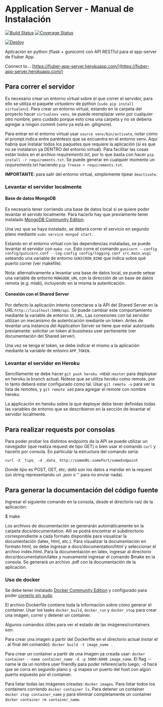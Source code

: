 # Application Server - Manual de Instalación

[![Build Status](https://travis-ci.org/fi-ubers/app-server.svg?branch=master)](https://travis-ci.org/fi-ubers/app-server)
[![Coverage Status](https://coveralls.io/repos/github/fi-ubers/app-server/badge.svg?branch=master)](https://coveralls.io/github/fi-ubers/app-server?branch=master)

[![Deploy](https://www.herokucdn.com/deploy/button.svg)](https://heroku.com/deploy)

Aplicación en python (flask + gunicorn) con API RESTful para el app-server de Fiuber App.

Connect to... [https://fiuber-app-server.herokuapp.com/](https://fiuber-app-server.herokuapp.com/)

## Para correr el servidor

Es necesario crear un entorno virtual sobre el que correr el servidor, para ello se utiliza el paquete _virtualenv_ de python (`sudo pip install virtualenv`). Para crear un entorno virtual, estando en la carpeta del proyecto hacer `virtualenv venv`, se puede reemplazar _venv_ por cualquier otro nombre, pero cuidado porque esto crea una carpeta y no se debería agregar a ningún commit (_venv_ ya está en .gitignore).

Para entrar en el entorno virtual usar `source venv/bin/activate`, notar cómo el prompt indica entre paréntesis que se encuentra en el entorno venv. Aquí habría que instalar todos los paquetes que requiere la aplicación (si es que no se instalaron ya DENTRO del entorno virtual). Para facilitar las cosas están todos en el archivo _requirements.txt_, por lo que basta con hacer `pip install -r requirements.txt`. Se puede generar en cualquier momento un _requirements.txt_ haciendo `pip freeze > requirements.txt`.

**IMPORTANTE**: para salir del entorno virtual, simplemente tipear `deactivate`.

### Levantar el servidor localmente

#### Base de datos MongoDB

Es necesario tener corriendo una base de datos local si se quiere poder levantar el servido localmente. Para hacerlo hay que previamente tener instalado [MongoDB Community Edition](https://docs.mongodb.com/tutorials/install-mongodb-on-ubuntu/).

Una vez que se haya instalado, se deberá correr el servicio en segundo plano mediante `sudo service mongod start`.

Estando en el entorno virtual con las dependencias instaladas, se puede levantar el servidor con `make run`. Esto corre el comando `gunicorn --config config/gunicorn.conf --log-config config/logging.conf src.main.wsgi` seteando una variable de entorno `GUNICRON_BIND` que indica sobre qué puerto correr (ver makefile).

Nota: alternativamente a levantar una base de datos local, se puede setear una variable de entorno `MONGODB_URL` con la dirección de un base de datos remota (e.g. mlab), incluyendo en la misma la autenticación.

#### Conexión con el Shared Server

Por defecto la aplicación intenta conectarse a la API del Shared Server en la URL `http://localhost:5000/api`. Se puede cambiar este comportamiento mediante la variable de entorno `SS_URL`. Las conexiones con tal servidor utilizan un mecanismo de autenticación mediante un token. Antes de levantar una instancia del Application Server se tiene que estar autorizado previamente: solicitar un token al bussiness user pertienente (ver documentación del Shared server).

Una vez se tenga el token, se debe indicar el mismo a la aplicación mediante la variable de entonro `APP_TOKEN`.



### Levantar el servidor en Heroku

Sencillamente se debe hacer `git push heroku +HEAD:master` para deployear en heroku la branch actual. Nótese que se utiliza _heroku_ como remote, por lo tanto deberá estar configurado como tal. Usar `git remote -v` para ver la lista de remotes, y `git remote add` para agregar el remote con nombre heroku.

La applicación en heroku sobre la que deployar debe tener definidas todas las variables de entorno que se describieron en la sección de levantar el servidor localmente.

## Para realizar requests por consolas

Para poder probar los distintos endpoints de la API se puede utilizar un navegador (que realiza request de tipo GET) o bien usar el comando `curl` y hacerlo por consola. En particular la estructura del comando sería:

`curl -X _tipo_ -d _data_ http://someURL:somePort/someEndpoint`

Donde _tipo_ es POST, GET, etc; _data_ son los datos a mandar en la request (un string representando un .json o '' para no enviar nada).

## Para generar la documentación del código fuente

Ingresar el siguiente comando en la consola, desde el directorio raíz de la aplicación:

$ make

Los archivos de documentación se generarán automáticamente en la carpeta docs/documentation. Allí se podrá encontrar el subdirectorio correspondiente a cada formato disponible para visualizar la documentación (latex, html, etc.). Para visualizar la documentación en formato html, se debe ingresar a docs/documentation/html y seleccionar el archivo index.html. Para la documentación en latex, ingresar al directorio docs/documentation/latex y nuevamente ingresar el comando $make en la consola. Se generará un archivo .pdf con la documentación de la aplicación.

### Uso de docker

Se debe tener instalado [Docker Community Edition](https://docs.docker.com/engine/installation/#server) y configurado para poder [correrlo sin sudo](https://docs.docker.com/engine/installation/linux/linux-postinstall/).

El archivo Dockerfile contiene toda la información sobre cómo generar el container. Usar los tasks `docker_build`, `docker_run` y `docker_stop` para crear una imágen, correr y detener un container.

Algunos comandos útiles para ver el estado de las imágenes/containers son:

Para crear una imagen a partir del Dockerfile en el directorio actual (notar el . al final del comando): `docker build -t image_name .`

Para crear un container a partir de una imagen ya creada usar: `docker container --name container_name -d -p 5000:8000 image_name`. El flag --name le da un nombre user friendly para poder referenciarlo luego; -d hace que se corra en segundo plano y -p mapea un puerto del host con algún puerto expuesto por el container.

Para listar todas las imágenes creadas: `docker images`. Para listar todos los containers corriendo `docker container ls`. Para detener un container `docker stop container_name` y para eliminar completamente un container `docker container rm container_name`.

